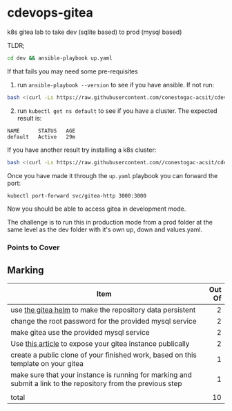 # cdevops-gitea
k8s gitea lab to take dev (sqlite based) to prod (mysql based)

TLDR;

```bash
cd dev && ansible-playbook up.yaml
```

If that fails you may need some pre-requisites

1. run `ansible-playbook --version` to see if you have ansible. If not run:

```bash
bash <(curl -Ls https://raw.githubusercontent.com/conestogac-acsit/cdevops-bootstrap/refs/heads/main/bootstrap.sh)
```

2. run `kubectl get ns default` to see if you have a cluster. The expected result is:

```
NAME      STATUS   AGE
default   Active   29m
```

If you have another result try installing a k8s cluster:

```bash
bash <(curl -Ls https://raw.githubusercontent.com//conestogac-acsit/cdevops-bootstrap/refs/heads/main/k8s.sh)
```

Once you have made it through the `up.yaml` playbook you can forward the port:

```bash
kubectl port-forward svc/gitea-http 3000:3000
```

Now you should be able to access gitea in development mode.

The challenge is to run this in production mode from a prod folder at the same level as the dev folder with it's own up, down and values.yaml.

### Points to Cover

## Marking

|Item|Out Of|
|--|--:|
|use [the gitea helm](https://gitea.com/gitea/helm-gitea) to make the repository data persistent|2|
|change the root password for the provided mysql service|2|
|make gitea use the provided mysql service|2|
|Use [this article](https://blog.techiescamp.com/using-ngrok-with-kubernetes/) to expose your gitea instance publically|2|
|create a public clone of your finished work, based on this template on your gitea|1|
|make sure that your instance is running for marking and submit a link to the repository from the previous step|1|
|||
|total|10|
